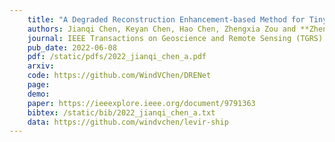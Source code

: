 ```yaml
---
    title: "A Degraded Reconstruction Enhancement-based Method for Tiny Ship Detection in Remote Sensing Images with A New Large-scale Dataset"
    authors: Jianqi Chen, Keyan Chen, Hao Chen, Zhengxia Zou and **Zhenwei Shi**
    journal: IEEE Transactions on Geoscience and Remote Sensing (TGRS)
    pub_date: 2022-06-08
    pdf: /static/pdfs/2022_jianqi_chen_a.pdf
    arxiv: 
    code: https://github.com/WindVChen/DRENet
    page: 
    demo: 
    paper: https://ieeexplore.ieee.org/document/9791363
    bibtex: /static/bib/2022_jianqi_chen_a.txt
    data: https://github.com/windvchen/levir-ship
---
```

    